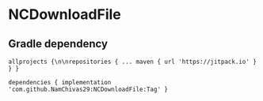 # NCDownloadFile


## Gradle dependency

`allprojects {\n\nrepositories {
			...
			maven { url 'https://jitpack.io' }
		}
	}`
  
  `dependencies {
	        implementation 'com.github.NamChivas29:NCDownloadFile:Tag'
	}`
  
